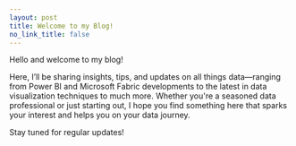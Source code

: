 ```yaml
---
layout: post
title: Welcome to my Blog!
no_link_title: false
---
```


Hello and welcome to my blog! 

Here, I’ll be sharing insights, tips, and updates on all things data—ranging from Power BI and Microsoft Fabric developments to the latest in data visualization techniques to much more. Whether you're a seasoned data professional or just starting out, I hope you find something here that sparks your interest and helps you on your data journey. 

Stay tuned for regular updates!
